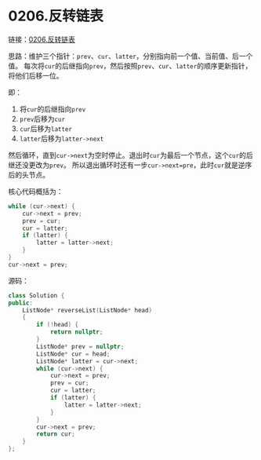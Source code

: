 # 0206.反转链表

链接：[0206.反转链表](https://leetcode.cn/problems/reverse-linked-list/)

思路：维护三个指针：`prev`、`cur`、`latter`，分别指向前一个值、当前值、后一个值。
每次将`cur`的后继指向`prev`，然后按照`prev`、`cur`、`latter`的顺序更新指针，将他们后移一位。

即：

1. 将`cur`的后继指向`prev`
2. `prev`后移为`cur`
3. `cur`后移为`latter`
4. `latter`后移为`latter->next`

然后循环，直到`cur->next`为空时停止。退出时`cur`为最后一个节点，这个`cur`的后继还没更改为`prev`。
所以退出循环时还有一步`cur->next=pre`，此时`cur`就是逆序后的头节点。

核心代码概括为：

```c++
while (cur->next) {
    cur->next = prev;
    prev = cur;
    cur = latter;
    if (latter) {
        latter = latter->next;
    }
}
cur->next = prev;
```

源码：

```c++
class Solution {
public:
    ListNode* reverseList(ListNode* head)
    {
        if (!head) {
            return nullptr;
        }
        ListNode* prev = nullptr;
        ListNode* cur = head;
        ListNode* latter = cur->next;
        while (cur->next) {
            cur->next = prev;
            prev = cur;
            cur = latter;
            if (latter) {
                latter = latter->next;
            }
        }
        cur->next = prev;
        return cur;
    }
};

```
